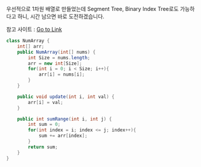 우선적으로 1차원 배열로 만들었는데 Segment Tree, Binary Index Tree로도 가능하다고 하니, 시간 남으면 바로 도전하겠습니다.

참고 사이트 : [Go to Link](https://www.programcreek.com/2014/04/leetcode-range-sum-query-mutable-java/)

```java
class NumArray {
    int[] arr;
    public NumArray(int[] nums) {
        int Size = nums.length;
        arr = new int[Size];
        for(int i = 0; i < Size; i++){
            arr[i] = nums[i];
        }
    }

    public void update(int i, int val) {
        arr[i] = val;
    }

    public int sumRange(int i, int j) {
        int sum = 0;
        for(int index = i; index <= j; index++){
            sum += arr[index];
        }
        return sum;
    }
}
```
